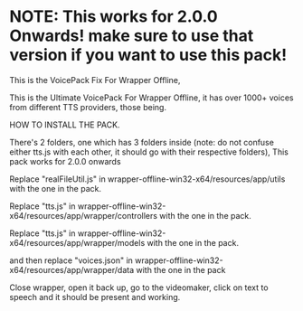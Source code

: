 # NOTE: This works for 2.0.0 Onwards! make sure to use that version if you want to use this pack!

This is the VoicePack Fix For Wrapper Offline,

This is the Ultimate VoicePack For Wrapper Offline, it has over 1000+ voices from different TTS providers, those being.

HOW TO INSTALL THE PACK.

There's 2 folders, one which has 3 folders inside (note: do not confuse either tts.js with each other, it should go with their respective folders), This pack works for 2.0.0 onwards

Replace "realFileUtil.js" in wrapper-offline-win32-x64/resources/app/utils with the one in the pack.

Replace "tts.js" in wrapper-offline-win32-x64/resources/app/wrapper/controllers with the one in the pack.

Replace "tts.js" in wrapper-offline-win32-x64/resources/app/wrapper/models with the one in the pack.

and then replace "voices.json" in wrapper-offline-win32-x64/resources/app/wrapper/data with the one in the pack 

Close wrapper, open it back up, go to the videomaker, click on text to speech and it should be present and working.
